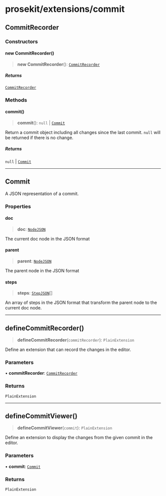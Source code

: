 # prosekit/extensions/commit

<a id="CommitRecorder" name="CommitRecorder"></a>

## CommitRecorder

### Constructors

<a id="Constructors" name="Constructors"></a>

#### new CommitRecorder()

> **new CommitRecorder**(): [`CommitRecorder`](commit.md#CommitRecorder)

##### Returns

[`CommitRecorder`](commit.md#CommitRecorder)

### Methods

<a id="commit" name="commit"></a>

#### commit()

> **commit**(): `null` \| [`Commit`](commit.md#Commit)

Return a commit object including all changes since the last commit. `null`
will be returned if there is no change.

##### Returns

`null` \| [`Commit`](commit.md#Commit)

***

<a id="Commit" name="Commit"></a>

## Commit

A JSON representation of a commit.

### Properties

<a id="doc" name="doc"></a>

#### doc

> **doc**: [`NodeJSON`](../core.md#NodeJSON)

The current doc node in the JSON format

<a id="parent" name="parent"></a>

#### parent

> **parent**: [`NodeJSON`](../core.md#NodeJSON)

The parent node in the JSON format

<a id="steps" name="steps"></a>

#### steps

> **steps**: [`StepJSON`](../core.md#StepJSON)[]

An array of steps in the JSON format that transform the parent node to the
current doc node.

***

<a id="defineCommitRecorder" name="defineCommitRecorder"></a>

## defineCommitRecorder()

> **defineCommitRecorder**(`commitRecorder`): `PlainExtension`

Define an extension that can record the changes in the editor.

### Parameters

• **commitRecorder**: [`CommitRecorder`](commit.md#CommitRecorder)

### Returns

`PlainExtension`

***

<a id="defineCommitViewer" name="defineCommitViewer"></a>

## defineCommitViewer()

> **defineCommitViewer**(`commit`): `PlainExtension`

Define an extension to display the changes from the given commit in the editor.

### Parameters

• **commit**: [`Commit`](commit.md#Commit)

### Returns

`PlainExtension`
